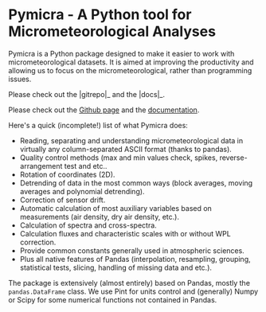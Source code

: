 Pymicra - A Python tool for Micrometeorological Analyses
========================================================

Pymicra is a Python package designed to make it easier to work with micrometeorological datasets. It is aimed at improving the productivity and allowing us to focus on the micrometeorological, rather than programming issues.

Please check out the |gitrepo|\_ and the |docs|\_.

Please check out the [Github page](https://github.com/tomchor/pymicra) and the [documentation](http://tomchor.github.io/pymicra/).

Here's a quick (incomplete!) list of what Pymicra does:

-   Reading, separating and understanding micrometeorological data in virtually any column-separated ASCII format (thanks to pandas).
-   Quality control methods (max and min values check, spikes, reverse-arrangement test and etc..
-   Rotation of coordinates (2D).
-   Detrending of data in the most common ways (block averages, moving averages and polynomial detrending).
-   Correction of sensor drift.
-   Automatic calculation of most auxiliary variables based on measurements (air density, dry air density, etc.).
-   Calculation of spectra and cross-spectra.
-   Calculation fluxes and characteristic scales with or without WPL correction.
-   Provide common constants generally used in atmospheric sciences.
-   Plus all native features of Pandas (interpolation, resampling, grouping, statistical tests, slicing, handling of missing data and etc.).

The package is extensively (almost entirely) based on Pandas, mostly the `pandas.DataFrame` class. We use Pint for units control and (generally) Numpy or Scipy for some numerical functions not contained in Pandas.

